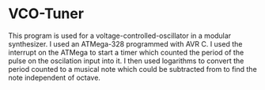 # VCO-Tuner

This program is used for a voltage-controlled-oscillator in a modular synthesizer. I used an ATMega-328 programmed with AVR C. I used the interrupt on the ATMega to start a timer which counted the period of the pulse on the oscilation input into it. I then used logarithms to convert the period counted to a musical note which could be subtracted from to find the note independent of octave.
